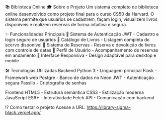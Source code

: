 📚 Biblioteca Online
🎓 Sobre o Projeto
Um sistema completo de biblioteca online desenvolvido como projeto final para o curso CS50 da Harvard. O sistema permite que usuários se cadastrem, façam login, visualizem livros disponíveis e realizem reservas de forma intuitiva e segura.

✨ Funcionalidades Principais
🔐 Sistema de Autenticação JWT - Cadastro e login seguro de usuários
📖 Catálogo de Livros - Listagem completa do acervo disponível
🔄 Sistema de Reservas - Reserva e devolução de livros com controle de datas
👤 Perfil de Usuário - Acompanhamento de reservas em andamento
🎨 Interface Responsiva - Design adaptável para desktop e mobile

🛠️ Tecnologias Utilizadas
Backend
Python 3 - Linguagem principal
Flask - Framework web
Postgre - Banco de dados no Neon
JWT - Autenticação segura
Passlib - Criptografia de senhas

Frontend
HTML5 - Estrutura semântica
CSS3 - Estilização moderna
JavaScript ES6+ - Interatividade
Fetch API - Comunicação com backend

⁉️ Como testar o projeto
Acesse a URL: https://library-sigma-black.vercel.app/

